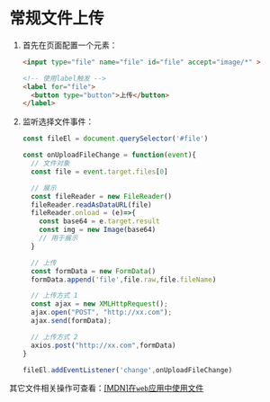 # 常规文件上传

1. 首先在页面配置一个元素：
    ```html
    <input type="file" name="file" id="file" accept="image/*" >

    <!-- 使用label触发 -->
    <label for="file">
      <button type="button">上传</button>
    </label>
    ```

2. 监听选择文件事件：
    ```js
    const fileEl = document.querySelector('#file')

    const onUploadFileChange = function(event){
      // 文件对象
      const file = event.target.files[0]

      // 展示
      const fileReader = new FileReader()
      fileReader.readAsDataURL(file)
      fileReader.onload = (e)=>{
        const base64 = e.target.result
        const img = new Image(base64)
        // 用于展示
      }

      // 上传
      const formData = new FormData()
      formData.append('file',file.raw,file.fileName)

      // 上传方式 1
      const ajax = new XMLHttpRequest();
      ajax.open("POST", "http://xx.com");
      ajax.send(formData);

      // 上传方式 2
      axios.post("http://xx.com",formData)
    }

    fileEl.addEventListener('change',onUploadFileChange)
    ```

其它文件相关操作可查看：[[MDN]在`web`应用中使用文件](https://developer.mozilla.org/zh-CN/docs/Web/API/File_API/Using_files_from_web_applications)
